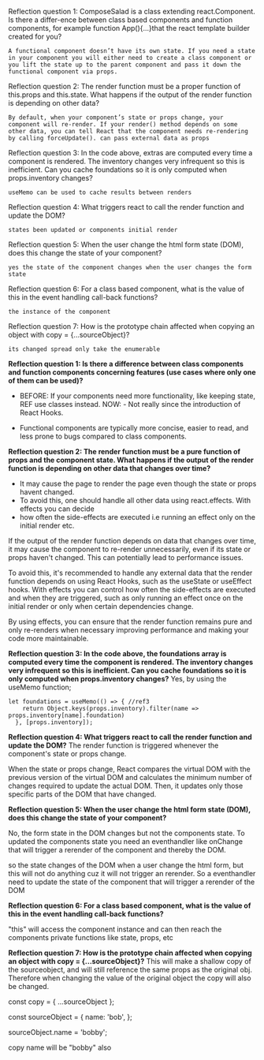 
Reflection question 1: ComposeSalad is a class extending react.Component. Is there a differ-ence between class based components and function components, for example function App(){...}that the react template builder created for you?

    A functional component doesn’t have its own state. If you need a state in your component you will either need to create a class component or you lift the state up to the parent component and pass it down the functional component via props.

Reflection question 2: The render function must be a proper function of this.props and this.state. What happens if the output of the render function is depending on other data?

    By default, when your component’s state or props change, your component will re-render. If your render() method depends on some other data, you can tell React that the component needs re-rendering by calling forceUpdate(). can pass external data as props

Reflection question 3: In the code above, extras are computed every time a component is rendered. The inventory changes very infrequent so this is inefficient. Can you cache foundations so it is only computed when props.inventory changes?

    useMemo can be used to cache results between renders

Reflection question 4: What triggers react to call the render function and update the DOM?

    states been updated or components initial render

Reflection question 5: When the user change the html form state (DOM), does this change
the state of your component?

    yes the state of the component changes when the user changes the form state

Reflection question 6: For a class based component, what is the value of this in the event handling call-back functions?

    the instance of the component

Reflection question 7: How is the prototype chain affected when copying an object with
copy = {...sourceObject}?

    its changed spread only take the enumerable



**Reflection question 1: Is there a difference between class components and function components concerning features (use cases where only one of them can be used)?**

- BEFORE: If your components need more functionality, like keeping state, REF use classes instead. 
NOW: - Not really since the introduction of React Hooks.

- Functional components are typically more concise, easier to read, and less prone to bugs compared to class components.

**Reflection question 2: The render function must be a pure function of props and the component state.  What happens if the output of the render function is depending on other data that changes over time?**

- It may cause the page to render the page even though the state or props havent changed. 
- To avoid this, one should handle all other data using react.effects. With effects you can decide 
- how often the side-effects are executed i.e running an effect only on the initial render etc.
  
If the output of the render function depends on data that changes over time, it may cause the component to re-render unnecessarily, even if its state or props haven't changed. This can potentially lead to performance issues.

To avoid this, it's recommended to handle any external data that the render function depends on using React Hooks, such as the useState or useEffect hooks. With effects you can control how often the side-effects are executed and when they are triggered, such as only running an effect once on the initial render or only when certain dependencies change.

By using effects, you can ensure that the render function remains pure and only re-renders when necessary improving performance and making your code more maintainable.

**Reflection question 3: In the code above, the foundations array is computed every time the component is rendered. The inventory changes very infrequent so this is inefficient. Can you cache foundations so it is only computed when props.inventory changes?**
Yes, by using the useMemo function; 

    let foundations = useMemo(() => { //ref3
        return Object.keys(props.inventory).filter(name => props.inventory[name].foundation)
      }, [props.inventory]);

**Reflection question 4: What triggers react to call the render function and update the DOM?**
The render function is triggered whenever the component's state or props change. 

When the state or props change, React compares the virtual DOM with the previous version of the virtual DOM and calculates the minimum number of changes required to update the actual DOM. Then, it updates only those specific parts of the DOM that have changed.

**Reflection question 5: When the user change the html form state (DOM), does this change the state of your component?**

No, the form state in the DOM changes but not the components state. To updated the components state 
you need an eventhandler like onChange that will trigger a rerender of the component and thereby the DOM.

so the state changes of the DOM when a user change the html form, but this will not do anything cuz it will not trigger an rerender. So a eventhandler need to update the state of the component that will trigger a rerender of the DOM

**Reflection question 6: For a class based component, what is the value of this in the event handling call-back functions?**

"this" will access the component instance and can then reach the components private functions like state, props, etc

**Reflection question 7: How is the prototype chain affected when copying an object with copy = {...sourceObject}?**
This will make a shallow copy of the sourceobject, and will still reference the same props as the original obj. Therefore
when changing the value of the original object the copy will also be changed.

const copy = { ...sourceObject };

const sourceObject = {
  name: 'bob',
};

sourceObject.name = 'bobby';

copy name will be "bobby" also
